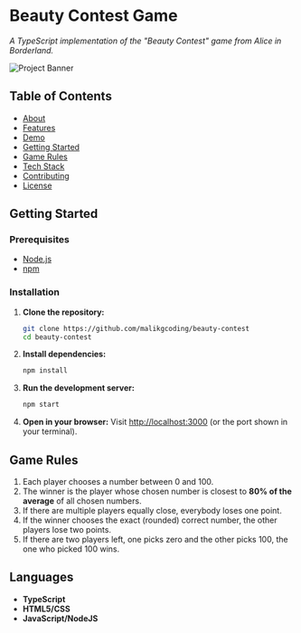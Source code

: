 # Beauty Contest Game

_A TypeScript implementation of the "Beauty Contest" game from Alice in Borderland._

![Project Banner](https://static.wikia.nocookie.net/aliceinborderland/images/8/87/King_of_Diamonds.png/revision/latest/scale-to-width-down/1000?cb=20221106041419)

## Table of Contents

- [About](#about)
- [Features](#features)
- [Demo](#demo)
- [Getting Started](#getting-started)
- [Game Rules](#game-rules)
- [Tech Stack](#tech-stack)
- [Contributing](#contributing)
- [License](#license)

## Getting Started

### Prerequisites

- [Node.js](https://nodejs.org/)
- [npm](https://www.npmjs.com/)

### Installation

1. **Clone the repository:**
   ```bash
   git clone https://github.com/malikgcoding/beauty-contest
   cd beauty-contest
   ```

2. **Install dependencies:**
   ```bash
   npm install
   ```

3. **Run the development server:**
   ```bash
   npm start
   ```

4. **Open in your browser:**
   Visit [http://localhost:3000](http://localhost:3000) (or the port shown in your terminal).

## Game Rules

1. Each player chooses a number between 0 and 100.
2. The winner is the player whose chosen number is closest to **80% of the average** of all chosen numbers.
3. If there are multiple players equally close, everybody loses one point.
4. If the winner chooses the exact (rounded) correct number, the other players lose two points.
5. If there are two players left, one picks zero and the other picks 100, the one who picked 100 wins.

## Languages

- **TypeScript**
- **HTML5/CSS**
- **JavaScript/NodeJS**
